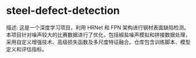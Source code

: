 # steel-defect-detection
描述: 这是一个深度学习项目，利用 HRNet 和 FPN 架构进行钢材表面缺陷检测。本项目针对噪声较大的比赛数据进行了优化，包括椒盐噪声模拟和拼接数据处理，采用自定义增强技术、高级损失函数及多尺度特征融合。仓库包含训练脚本、模型定义和评估指标。
